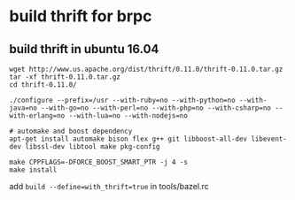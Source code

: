 # build thrift for brpc

## build thrift in ubuntu 16.04

```
wget http://www.us.apache.org/dist/thrift/0.11.0/thrift-0.11.0.tar.gz
tar -xf thrift-0.11.0.tar.gz
cd thrift-0.11.0/

./configure --prefix=/usr --with-ruby=no --with-python=no --with-java=no --with-go=no --with-perl=no --with-php=no --with-csharp=no --with-erlang=no --with-lua=no --with-nodejs=no

# automake and boost dependency
apt-get install automake bison flex g++ git libboost-all-dev libevent-dev libssl-dev libtool make pkg-config

make CPPFLAGS=-DFORCE_BOOST_SMART_PTR -j 4 -s
make install

```


add `build --define=with_thrift=true` in tools/bazel.rc


